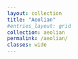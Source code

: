 ```yaml
---
layout: collection
title: "Aeolian"
#entries_layout: grid
collection: aeolian
permalink: /aeolian/
classes: wide
---
```

